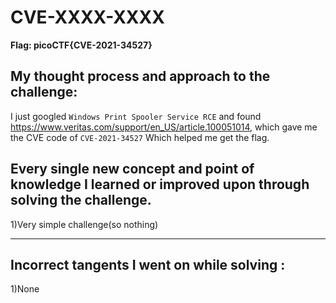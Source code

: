 # CVE-XXXX-XXXX
**Flag: picoCTF{CVE-2021-34527}**
## My thought process and approach to the challenge:
I just googled `Windows Print Spooler Service RCE` and found https://www.veritas.com/support/en_US/article.100051014, which gave me the CVE code of `CVE-2021-34527`
Which helped me get the flag.
## Every single new concept and point of knowledge I learned or improved upon through solving the challenge.
1)Very simple challenge(so nothing)

---
##  Incorrect tangents I went on while solving :
1)None
